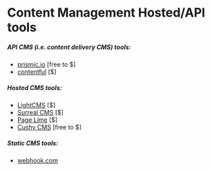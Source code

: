 # Content Management Hosted/API tools 

##### API CMS (i.e. content delivery CMS) tools:

* [prismic.io](https://prismic.io/) [free to $]
* [contentful](https://www.contentful.com/) [$]

##### Hosted CMS tools:

* [LightCMS](https://www.lightcms.com) [$]
* [Surreal CMS](http://www.surrealcms.com/) [$]
* [Page Lime](http://www.pagelime.com/) [$]
* [Cushy CMS](https://www.cushycms.com) [free to $]

##### Static CMS tools:

* [webhook.com](http://www.webhook.com/)








































 






